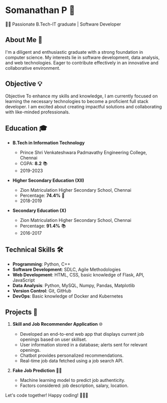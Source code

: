 # Somanathan P 🚀

👨‍💻 Passionate B.Tech-IT graduate | Software Developer 

## About Me 🌟
I'm a diligent and enthusiastic graduate with a strong foundation in computer science. My interests lie in software development, data analysis, and web technologies. Eager to contribute effectively in an innovative and collaborative environment.

## Objective 💡
Objective
To enhance my skills and knowledge, I am currently focused on learning the necessary technologies to become a proficient full stack developer. I am excited about creating impactful solutions and collaborating with like-minded professionals.

## Education 🎓
- **B.Tech in Information Technology**
  - Prince Shri Venkateshwara Padmavathy Engineering College, Chennai
  - CGPA: **8.2** 📚
  - 2019-2023

- **Higher Secondary Education (XII)**
  - Zion Matriculation Higher Secondary School, Chennai
  - Percentage: **74.4%** 📖
  - 2018-2019

- **Secondary Education (X)**
  - Zion Matriculation Higher Secondary School, Chennai
  - Percentage: **91.4%** 📚
  - 2016-2017

## Technical Skills 🛠️
- **Programming**: Python, C++
- **Software Development**: SDLC, Agile Methodologies
- **Web Development**: HTML, CSS, basic knowledge of Flask, API, JavaScript
- **Data Analysis**: Python, MySQL, Numpy, Pandas, Matplotlib
- **Version Control**: Git, GitHub
- **DevOps**: Basic knowledge of Docker and Kubernetes

## Projects 🚀
1. **Skill and Job Recommender Application** 🌐
   - Developed an end-to-end web app that displays current job openings based on user skillset.
   - User information stored in a database; alerts sent for relevant openings.
   - Chatbot provides personalized recommendations.
   - Real-time job data fetched using a job search API.

2. **Fake Job Prediction** 🕵️‍♂️
   - Machine learning model to predict job authenticity.
   - Factors considered: job description, salary, location.


Let's code together! Happy coding! 🚀👨‍💻
